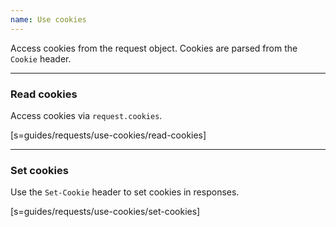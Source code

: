 ```yaml
---
name: Use cookies
---
```


Access cookies from the request object. Cookies are parsed from the `Cookie`
header.

---

### Read cookies

Access cookies via `request.cookies`.

[s=guides/requests/use-cookies/read-cookies]

---

### Set cookies

Use the `Set-Cookie` header to set cookies in responses.

[s=guides/requests/use-cookies/set-cookies]

